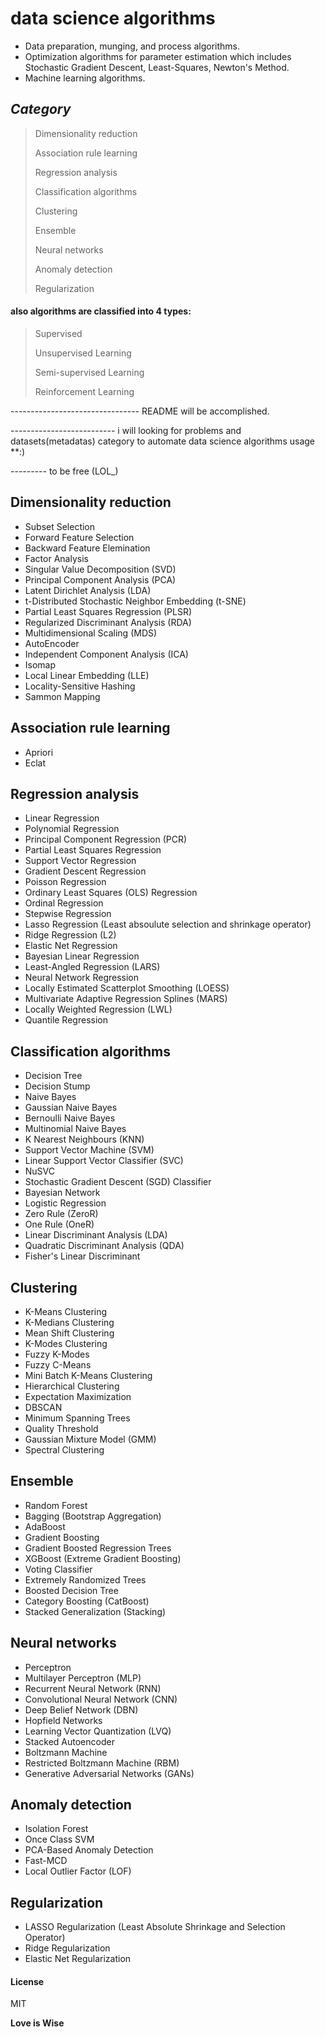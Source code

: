 # data science algorithms

- Data preparation, munging, and process algorithms.
- Optimization algorithms for parameter estimation which includes Stochastic Gradient Descent, Least-Squares, Newton's Method.
- Machine learning algorithms.

## _Category_


> Dimensionality reduction 
> 
> Association rule learning 
> 
> Regression analysis 
> 
> Classification algorithms 
> 
> Clustering 
> 
> Ensemble 
> 
> Neural networks 
> 
> Anomaly detection 
> 
> Regularization 


#### also algorithms are classified into 4 types:

> Supervised
> 
> Unsupervised Learning
> 
> Semi-supervised Learning
> 
> Reinforcement Learning

-------------------------------- README will be accomplished.

-------------------------- i will looking for problems and datasets(metadatas) category to automate data science algorithms usage **:) 

--------- to be free (LOL_)


## Dimensionality reduction

- Subset Selection
- Forward Feature Selection
- Backward Feature Elemination
- Factor Analysis
- Singular Value Decomposition (SVD)
- Principal Component Analysis (PCA)
- Latent Dirichlet Analysis (LDA)
- t-Distributed Stochastic Neighbor Embedding (t-SNE)
- Partial Least Squares Regression (PLSR)
- Regularized Discriminant Analysis (RDA)
- Multidimensional Scaling (MDS)
- AutoEncoder
- Independent Component Analysis (ICA)
- Isomap
- Local Linear Embedding (LLE)
- Locality-Sensitive Hashing
- Sammon Mapping

## Association rule learning

- Apriori
- Eclat

## Regression analysis

- Linear Regression
- Polynomial Regression
- Principal Component Regression (PCR)
- Partial Least Squares Regression
- Support Vector Regression
- Gradient Descent Regression
- Poisson Regression
- Ordinary Least Squares (OLS) Regression
- Ordinal Regression
- Stepwise Regression
- Lasso Regression (Least absoulute selection and shrinkage operator)
- Ridge Regression (L2)
- Elastic Net Regression
- Bayesian Linear Regression
- Least-Angled Regression (LARS)
- Neural Network Regression
- Locally Estimated Scatterplot Smoothing (LOESS)
- Multivariate Adaptive Regression Splines (MARS)
- Locally Weighted Regression (LWL)
- Quantile Regression

## Classification algorithms

- Decision Tree
- Decision Stump
- Naive Bayes
- Gaussian Naive Bayes
- Bernoulli Naive Bayes
- Multinomial Naive Bayes
- K Nearest Neighbours (KNN)
- Support Vector Machine (SVM)
- Linear Support Vector Classifier (SVC)
- NuSVC
- Stochastic Gradient Descent (SGD) Classifier
- Bayesian Network
- Logistic Regression
- Zero Rule (ZeroR)
- One Rule (OneR)
- Linear Discriminant Analysis (LDA)
- Quadratic Discriminant Analysis (QDA)
- Fisher's Linear Discriminant

## Clustering

- K-Means Clustering
- K-Medians Clustering
- Mean Shift Clustering
- K-Modes Clustering
- Fuzzy K-Modes
- Fuzzy C-Means
- Mini Batch K-Means Clustering
- Hierarchical Clustering
- Expectation Maximization
- DBSCAN
- Minimum Spanning Trees
- Quality Threshold
- Gaussian Mixture Model (GMM)
- Spectral Clustering

## Ensemble

- Random Forest
- Bagging (Bootstrap Aggregation)
- AdaBoost
- Gradient Boosting
- Gradient Boosted Regression Trees
- XGBoost (Extreme Gradient Boosting)
- Voting Classifier
- Extremely Randomized Trees
- Boosted Decision Tree
- Category Boosting (CatBoost)
- Stacked Generalization (Stacking)

## Neural networks

- Perceptron
- Multilayer Perceptron (MLP)
- Recurrent Neural Network (RNN)
- Convolutional Neural Network (CNN)
- Deep Belief Network (DBN)
- Hopfield Networks
- Learning Vector Quantization (LVQ)
- Stacked Autoencoder
- Boltzmann Machine
- Restricted Boltzmann Machine (RBM)
- Generative Adversarial Networks (GANs)

## Anomaly detection

- Isolation Forest
- Once Class SVM
- PCA-Based Anomaly Detection
- Fast-MCD
- Local Outlier Factor (LOF)

## Regularization

- LASSO Regularization (Least Absolute Shrinkage and Selection Operator)
- Ridge Regularization
- Elastic Net Regularization

#### License

MIT

**Love is Wise**

[//]: # (Bertrand Russell: Love is Wise, Hatred is Foolish) 

[//]: # (https://datasciencedojo.com/blog/machine-learning-algorithms/) 
